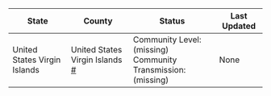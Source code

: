 State | County | Status | Last Updated
--- | --- | --- | --- 
United States Virgin Islands | United States Virgin Islands <a href="#united_states_virgin_islands">#</a> | <a name="united_states_virgin_islands"></a>Community Level: (missing)<br/>Community Transmission: (missing) | None
